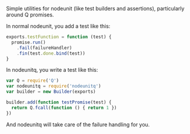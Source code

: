 Simple utilities for nodeunit (like test builders and assertions),
particularly around Q promises.

In normal nodeunit, you add a test like this:

```js
exports.testFunction = function (test) {
  promise.run()
    .fail(failureHandler)
    .fin(test.done.bind(test))
}
```

In nodeunitq, you write a test like this:

```js
var Q = require('Q')
var nodeunitq = require('nodeunitq')
var builder = new Builder(exports)

builder.add(function testPromise(test) {
  return Q.fcall(function () { return 1 })
})
```

And nodeunitq will take care of the failure handling for you.